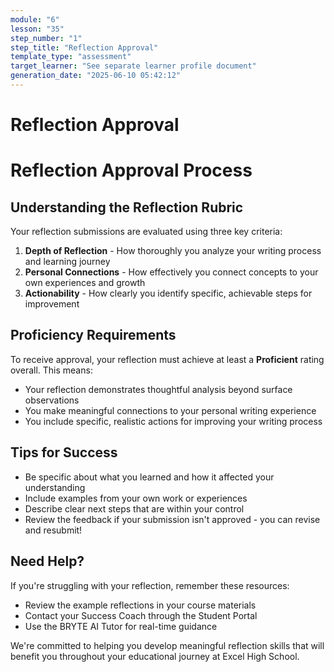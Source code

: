 ```yaml
---
module: "6"
lesson: "35"
step_number: "1"
step_title: "Reflection Approval"
template_type: "assessment"
target_learner: "See separate learner profile document"
generation_date: "2025-06-10 05:42:12"
---
```


# Reflection Approval

# Reflection Approval Process

## Understanding the Reflection Rubric

Your reflection submissions are evaluated using three key criteria:

1. **Depth of Reflection** - How thoroughly you analyze your writing process and learning journey
2. **Personal Connections** - How effectively you connect concepts to your own experiences and growth
3. **Actionability** - How clearly you identify specific, achievable steps for improvement

## Proficiency Requirements

To receive approval, your reflection must achieve at least a **Proficient** rating overall. This means:

- Your reflection demonstrates thoughtful analysis beyond surface observations
- You make meaningful connections to your personal writing experience
- You include specific, realistic actions for improving your writing process

## Tips for Success

- Be specific about what you learned and how it affected your understanding
- Include examples from your own work or experiences
- Describe clear next steps that are within your control
- Review the feedback if your submission isn't approved - you can revise and resubmit!

## Need Help?

If you're struggling with your reflection, remember these resources:
- Review the example reflections in your course materials
- Contact your Success Coach through the Student Portal
- Use the BRYTE AI Tutor for real-time guidance

We're committed to helping you develop meaningful reflection skills that will benefit you throughout your educational journey at Excel High School.